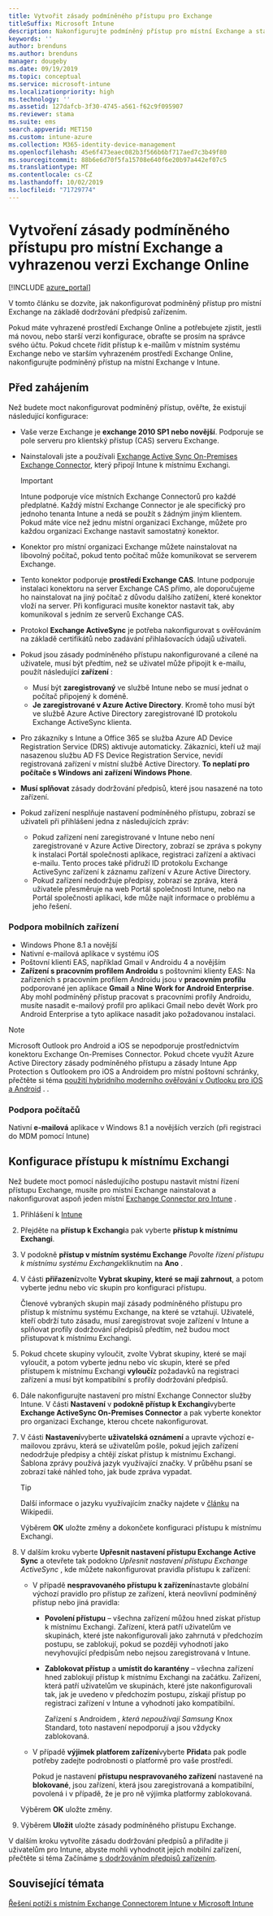 ```yaml
---
title: Vytvořit zásady podmíněného přístupu pro Exchange
titleSuffix: Microsoft Intune
description: Nakonfigurujte podmíněný přístup pro místní Exchange a starší verze Exchange Online vyhrazené v Intune.
keywords: ''
author: brenduns
ms.author: brenduns
manager: dougeby
ms.date: 09/19/2019
ms.topic: conceptual
ms.service: microsoft-intune
ms.localizationpriority: high
ms.technology: ''
ms.assetid: 127dafcb-3f30-4745-a561-f62c9f095907
ms.reviewer: stama
ms.suite: ems
search.appverid: MET150
ms.custom: intune-azure
ms.collection: M365-identity-device-management
ms.openlocfilehash: 45e6f473eaec082b3f566b6bf717aed7c3b49f80
ms.sourcegitcommit: 88b6e6d70f5fa15708e640f6e20b97a442ef07c5
ms.translationtype: MT
ms.contentlocale: cs-CZ
ms.lasthandoff: 10/02/2019
ms.locfileid: "71729774"
---
```

# <a name="create-a-conditional-access-policy-for-exchange-on-premises-and-legacy-exchange-online-dedicated"></a>Vytvoření zásady podmíněného přístupu pro místní Exchange a vyhrazenou verzi Exchange Online

[!INCLUDE [azure_portal](../includes/azure_portal.md)]

V tomto článku se dozvíte, jak nakonfigurovat podmíněný přístup pro místní Exchange na základě dodržování předpisů zařízením.

Pokud máte vyhrazené prostředí Exchange Online a potřebujete zjistit, jestli má novou, nebo starší verzi konfigurace, obraťte se prosím na správce svého účtu. Pokud chcete řídit přístup k e-mailům v místním systému Exchange nebo ve starším vyhrazeném prostředí Exchange Online, nakonfigurujte podmíněný přístup na místní Exchange v Intune.

## <a name="before-you-begin"></a>Před zahájením

Než budete moct nakonfigurovat podmíněný přístup, ověřte, že existují následující konfigurace:

- Vaše verze Exchange je **exchange 2010 SP1 nebo novější**. Podporuje se pole serveru pro klientský přístup (CAS) serveru Exchange.

- Nainstalovali jste a používali [Exchange Active Sync On-Premises Exchange Connector](exchange-connector-install.md), který připojí Intune k místnímu Exchangi.

    >[!IMPORTANT]  
    >Intune podporuje více místních Exchange Connectorů pro každé předplatné.  Každý místní Exchange Connector je ale specifický pro jednoho tenanta Intune a nedá se použít s žádným jiným klientem.  Pokud máte více než jednu místní organizaci Exchange, můžete pro každou organizaci Exchange nastavit samostatný konektor.

- Konektor pro místní organizaci Exchange můžete nainstalovat na libovolný počítač, pokud tento počítač může komunikovat se serverem Exchange.

- Tento konektor podporuje **prostředí Exchange CAS**. Intune podporuje instalaci konektoru na server Exchange CAS přímo, ale doporučujeme ho nainstalovat na jiný počítač z důvodu dalšího zatížení, které konektor vloží na server. Při konfiguraci musíte konektor nastavit tak, aby komunikoval s jedním ze serverů Exchange CAS.

- Protokol **Exchange ActiveSync** je potřeba nakonfigurovat s ověřováním na základě certifikátů nebo zadávání přihlašovacích údajů uživateli.

- Pokud jsou zásady podmíněného přístupu nakonfigurované a cílené na uživatele, musí být předtím, než se uživatel může připojit k e-mailu, použít následující **zařízení** :
  - Musí být **zaregistrovaný** ve službě Intune nebo se musí jednat o počítač připojený k doméně.
  - **Je zaregistrované v Azure Active Directory**. Kromě toho musí být ve službě Azure Active Directory zaregistrované ID protokolu Exchange ActiveSync klienta.

- Pro zákazníky s Intune a Office 365 se služba Azure AD Device Registration Service (DRS) aktivuje automaticky. Zákazníci, kteří už mají nasazenou službu AD FS Device Registration Service, nevidí registrovaná zařízení v místní službě Active Directory. **To neplatí pro počítače s Windows ani zařízení Windows Phone**.

- **Musí splňovat** zásady dodržování předpisů, které jsou nasazené na toto zařízení.

- Pokud zařízení nesplňuje nastavení podmíněného přístupu, zobrazí se uživateli při přihlášení jedna z následujících zpráv:
  - Pokud zařízení není zaregistrované v Intune nebo není zaregistrované v Azure Active Directory, zobrazí se zpráva s pokyny k instalaci Portál společnosti aplikace, registraci zařízení a aktivaci e-mailu. Tento proces také přidruží ID protokolu Exchange ActiveSync zařízení k záznamu zařízení v Azure Active Directory.
  - Pokud zařízení nedodržuje předpisy, zobrazí se zpráva, která uživatele přesměruje na web Portál společnosti Intune, nebo na Portál společnosti aplikaci, kde může najít informace o problému a jeho řešení.

### <a name="support-for-mobile-devices"></a>Podpora mobilních zařízení

- Windows Phone 8.1 a novější
- Nativní e-mailová aplikace v systému iOS
- Poštovní klienti EAS, například Gmail v Androidu 4 a novějším
- **Zařízení s pracovním profilem Androidu** s poštovními klienty EAS: Na zařízeních s pracovním profilem Androidu jsou v **pracovním profilu** podporované jen aplikace **Gmail** a **Nine Work for Android Enterprise**. Aby mohl podmíněný přístup pracovat s pracovními profily Androidu, musíte nasadit e-mailový profil pro aplikaci Gmail nebo devět Work pro Android Enterprise a tyto aplikace nasadit jako požadovanou instalaci.

> [!NOTE]
> Microsoft Outlook pro Android a iOS se nepodporuje prostřednictvím konektoru Exchange On-Premises Connector. Pokud chcete využít Azure Active Directory zásady podmíněného přístupu a zásady Intune App Protection s Outlookem pro iOS a Androidem pro místní poštovní schránky, přečtěte si téma [použití hybridního moderního ověřování v Outlooku pro iOS a Android](https://docs.microsoft.com/Exchange/clients/outlook-for-ios-and-android/use-hybrid-modern-auth) . . 

### <a name="support-for-pcs"></a>Podpora počítačů

Nativní **e-mailová** aplikace v Windows 8.1 a novějších verzích (při registraci do MDM pomocí Intune)

## <a name="configure-exchange-on-premises-access"></a>Konfigurace přístupu k místnímu Exchangi

Než budete moct pomocí následujícího postupu nastavit místní řízení přístupu Exchange, musíte pro místní Exchange nainstalovat a nakonfigurovat aspoň jeden místní [Exchange Connector pro Intune](exchange-connector-install.md) .

1. Přihlášení k [Intune](https://go.microsoft.com/fwlink/?linkid=2090973)

2. Přejděte na **přístup k Exchangi**a pak vyberte **přístup k místnímu Exchangi**. 

3. V podokně **přístup v místním systému Exchange** *Povolte řízení přístupu k místnímu systému Exchange*kliknutím na **Ano** .

4. V části **přiřazení**zvolte **Vybrat skupiny, které se mají zahrnout**, a potom vyberte jednu nebo víc skupin pro konfiguraci přístupu. 

   Členové vybraných skupin mají zásady podmíněného přístupu pro přístup k místnímu systému Exchange, na které se vztahují. Uživatelé, kteří obdrží tuto zásadu, musí zaregistrovat svoje zařízení v Intune a splňovat profily dodržování předpisů předtím, než budou moct přistupovat k místnímu Exchangi.

5. Pokud chcete skupiny vyloučit, zvolte Vybrat skupiny, které se mají vyloučit, a potom vyberte jednu nebo víc skupin, které se před přístupem k místnímu Exchangi **vyloučí**z požadavků na registraci zařízení a musí být kompatibilní s profily dodržování předpisů. 

6. Dále nakonfigurujte nastavení pro místní Exchange Connector služby Intune.  V části **Nastavení** v **podokně přístup k Exchangi**vyberte **Exchange ActiveSync On-Premises Connector** a pak vyberte konektor pro organizaci Exchange, kterou chcete nakonfigurovat.

7. V části **Nastavení**vyberte **uživatelská oznámení** a upravte výchozí e-mailovou zprávu, která se uživatelům pošle, pokud jejich zařízení nedodržuje předpisy a chtějí získat přístup k místnímu Exchangi. Šablona zprávy používá jazyk využívající značky.  V průběhu psaní se zobrazí také náhled toho, jak bude zpráva vypadat.
   > [!TIP]
   > Další informace o jazyku využívajícím značky najdete v [článku](https://en.wikipedia.org/wiki/Markup_language) na Wikipedii.
 
   Výběrem **OK** uložte změny a dokončete konfiguraci přístupu k místnímu Exchangi.

8. V dalším kroku vyberte **Upřesnit nastavení přístupu Exchange Active Sync** a otevřete tak podokno *Upřesnit nastavení přístupu Exchange ActiveSync* , kde můžete nakonfigurovat pravidla přístupu k zařízení:  

   - V případě **nespravovaného přístupu k zařízení**nastavte globální výchozí pravidlo pro přístup ze zařízení, která neovlivní podmíněný přístup nebo jiná pravidla:

     - **Povolení přístupu** – všechna zařízení můžou hned získat přístup k místnímu Exchangi. Zařízení, která patří uživatelům ve skupinách, které jste nakonfigurovali jako zahrnutá v předchozím postupu, se zablokují, pokud se později vyhodnotí jako nevyhovující předpisům nebo nejsou zaregistrovaná v Intune.

     - **Zablokovat přístup** a **umístit do karantény** – všechna zařízení hned zablokují přístup k místnímu Exchangi na začátku. Zařízení, která patří uživatelům ve skupinách, které jste nakonfigurovali tak, jak je uvedeno v předchozím postupu, získají přístup po registraci zařízení v Intune a vyhodnotí jako kompatibilní. 

       Zařízení s Androidem *, která nepoužívají Samsung* Knox Standard, toto nastavení nepodporují a jsou vždycky zablokovaná.

   -  V případě **výjimek platforem zařízení**vyberte **Přidat**a pak podle potřeby zadejte podrobnosti o platformě pro vaše prostředí. 
   
      Pokud je nastavení **přístupu nespravovaného zařízení** nastavené na **blokované**, jsou zařízení, která jsou zaregistrovaná a kompatibilní, povolená i v případě, že je pro ně výjimka platformy zablokovaná.  
   
   Výběrem **OK** uložte změny.

9. Výběrem **Uložit** uložte zásady podmíněného přístupu Exchange.

V dalším kroku vytvoříte zásadu dodržování předpisů a přiřadíte ji uživatelům pro Intune, abyste mohli vyhodnotit jejich mobilní zařízení, přečtěte si téma Začínáme [s dodržováním předpisů zařízením](device-compliance-get-started.md).

## <a name="see-also"></a>Související témata

[Řešení potíží s místním Exchange Connectorem Intune v Microsoft Intune](https://support.microsoft.com/help/4471887)
